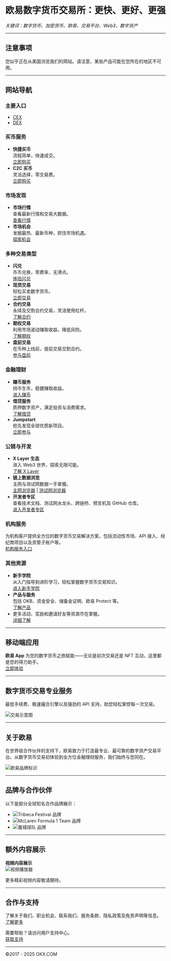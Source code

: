 # 欧易数字货币交易所：更快、更好、更强

*关键词：数字货币、加密货币、欧易、交易平台、Web3、数字资产*

---

## 注意事项

您似乎正在从美国浏览我们的网站。请注意，某些产品可能在您所在的地区不可用。

---

## 网站导航

### 主要入口

- [CEX](https://bit.ly/OKXe)
- [DEX](https://bit.ly/OKXe)

### 买币服务

- **快捷买币**  
  流程简单，快速成交。  
  [立即购买](https://bit.ly/OKXe)
- **C2C 买币**  
  灵活选择，零交易费。  
  [立即购买](https://bit.ly/OKXe)

### 市场发现

- **市场行情**  
  查看最新行情和交易大数据。  
  [查看行情](https://bit.ly/OKXe)
- **市场机会**  
  发掘最热、最新币种，抓住市场机遇。  
  [探索机会](https://bit.ly/OKXe)

### 多种交易类型

- **闪兑**  
  币币兑换，零费率，无滑点。  
  [体验闪兑](https://bit.ly/OKXe)
- **现货交易**  
  轻松买卖数字货币。  
  [立即交易](https://bit.ly/OKXe)
- **合约交易**  
  永续及交割合约交易，灵活使用杠杆。  
  [了解合约](https://bit.ly/OKXe)
- **期权交易**  
  利用市场波动赚取收益，降低风险。  
  [了解期权](https://bit.ly/OKXe)
- **盘前交易**  
  在币种上线前，提前交易交割合约。  
  [参与盘前](https://bit.ly/OKXe)

### 金融理财

- **赚币服务**  
  持币生币，稳健赚取收益。  
  [进入赚币](https://bit.ly/OKXe)
- **借贷服务**  
  质押数字资产，满足投资与消费需求。  
  [了解借贷](https://bit.ly/OKXe)
- **Jumpstart**  
  抢先发现全球优质新项目。  
  [立即参与](https://bit.ly/OKXe)

### 公链与开发

- **X Layer 生态**  
  进入 Web3 世界，探索无限可能。  
  [了解 X Layer](https://bit.ly/OKXe)
- **链上数据浏览**  
  主网与测试网数据一手掌握。  
  [主网浏览器](https://bit.ly/OKXe) | [测试网浏览器](https://bit.ly/OKXe)
- **开发者专区**  
  查看技术文档、测试网水龙头、跨链桥、预言机及 GitHub 仓库。  
  [进入开发者专区](https://bit.ly/OKXe)

### 机构服务

为机构客户提供全方位的数字货币交易解决方案，包括流动性市场、API 接入、经纪商项目以及资管子账户等。  
[机构服务入口](https://bit.ly/OKXe)

### 其他资源

- **新手学院**  
  从入门指导到进阶学习，轻松掌握数字货币交易知识。  
  [进入新手学院](https://bit.ly/OKXe)
- **产品与服务**  
  包括 OKB、资金安全、储备金证明、欧易 Protect 等。  
  [了解产品](https://bit.ly/OKXe)
- 更多活动、奖励和邀请好友等资源尽在掌握。  
  [详细了解](https://bit.ly/OKXe)

---

## 移动端应用

**欧易 App** 为您的数字货币之旅赋能——无论是初次交易还是 NFT 互动，这里都是您的得力助手。  
[立即体验](https://bit.ly/OKXe)

---

## 数字货币交易专业服务

最低手续费、极速撮合引擎以及强劲的 API 支持，助您轻松掌控每一次交易。

![交易示意图](https://www.jmhbdh.com/wp-content/img/03988326.webp)

---

## 关于欧易

在世界级合作伙伴的支持下，欧易致力于打造最专业、最可靠的数字资产交易平台。从数字货币交易初体验到全方位金融理财服务，我们始终与您同在。

![欧易品牌标识](https://www.jmhbdh.com/wp-content/img/99721837838.webp)

---

## 品牌与合作伙伴

以下是部分全球知名合作品牌展示：

- ![Tribeca Festival 品牌](https://www.jmhbdh.com/wp-content/img/8852302204437.webp)
- ![McLaren Formula 1 Team 品牌](https://www.jmhbdh.com/wp-content/img/6988041108.webp)
- ![曼城球队 品牌](https://www.jmhbdh.com/wp-content/img/5377836337.webp)

---

## 额外内容展示

**视频内容展示**  
![视频播放器](https://via.placeholder.com/300x200?text=视频内容)

更多精彩视频内容敬请期待。

---

## 合作与支持

了解关于我们、职业机会、联系我们、服务条款、隐私政策及免责声明等信息。  
[了解更多](https://bit.ly/OKXe)

需要帮助？请访问用户支持中心。  
[获取支持](https://bit.ly/OKXe)

---

©2017 - 2025 OKX.COM